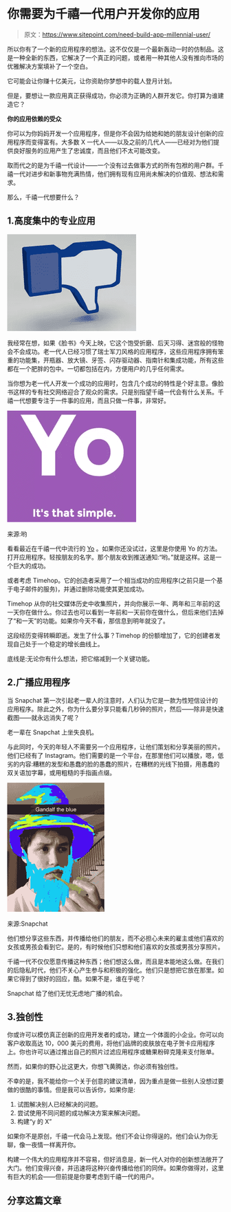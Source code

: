# 你需要为千禧一代用户开发你的应用

> 原文：<https://www.sitepoint.com/need-build-app-millennial-user/>

所以你有了一个新的应用程序的想法。这不仅仅是一个最新轰动一时的仿制品。这是一种全新的东西，它解决了一个真正的问题，或者用一种其他人没有推向市场的优雅解决方案填补了一个空白。

它可能会让你赚十亿美元，让你资助你梦想中的载人登月计划。

但是，要想让一款应用真正获得成功，你必须为正确的人群开发它。你打算为谁建造它？

**你的应用依赖的受众**

你可以为你妈妈开发一个应用程序，但是你不会因为给她和她的朋友设计创新的应用程序而变得富有。大多数 X 一代人——以及之前的几代人——已经对为他们提供良好服务的应用产生了忠诚度，而且他们不太可能改变。

取而代之的是为千禧一代设计——一个没有过去做事方式的所有包袱的用户群。千禧一代对进步和新事物充满热情，他们拥有现有应用尚未解决的价值观、想法和需求。

那么，千禧一代想要什么？

## 1.高度集中的专业应用

![Facebook is not as well-liked by millennials](img/bd72543288a0d72fcf1303b82dfe40b4.png)

我经常在想，如果《脸书》今天上映，它这个饱受折磨、后天习得、迷宫般的怪物会不会成功。老一代人已经习惯了瑞士军刀风格的应用程序，这些应用程序拥有笨重的功能集，开瓶器、放大镜、牙签、闪存驱动器、指南针和集成功能，所有这些都在一个肥胖的包中。一切都包括在内，方便用户的几乎任何需求。

当你想为老一代人开发一个成功的应用时，包含几个成功的特性是个好主意。像脸书这样的专有社交网络迎合了观众的需求。只是别指望千禧一代会有什么关系。千禧一代想要专注于一件事的应用，而且只做一件事，非常好。

![Yo: It's that simple](img/b0566cbfa5fccd7175c558fe5fca8080.png)

来源:哟

看看最近在千禧一代中流行的 [Yo](http://www.justyo.co/) 。如果你还没试过，这里是你使用 Yo 的方法。打开应用程序。轻按朋友的名字。那个朋友收到推送通知:“哟。”就是这样。这是一个巨大的成功。

或者考虑 Timehop。它的创造者采用了一个相当成功的应用程序(之前只是一个基于电子邮件的服务)，并通过删除功能使其更加成功。

Timehop 从你的社交媒体历史中收集照片，并向你展示一年、两年和三年前的这一天你在做什么。你过去也可以看到一年前和一天前你在做什么，但后来他们去掉了“和一天”的功能。如果你今天不看，那信息到明年就没了。

这段经历变得转瞬即逝。发生了什么事？Timehop 的份额增加了，它的创建者发现自己处于一个稳定的增长曲线上。

底线是:无论你有什么想法，把它缩减到一个关键功能。

## 2.广播应用程序

当 Snapchat 第一次引起老一辈人的注意时，人们认为它是一款为性短信设计的应用程序。除此之外，你为什么要分享只能看几秒钟的照片，然后——除非是快速截图——就永远消失了呢？

老一辈在 Snapchat 上坐失良机。

与此同时，今天的年轻人不需要另一个应用程序，让他们策划和分享美丽的照片。他们已经有了 Instagram。他们需要的是一个平台，在那里他们可以播放，嗯，低劣的内容:糟糕的发型和愚蠢的脸的愚蠢的照片，在糟糕的光线下拍摄，用愚蠢的双关语加字幕，或用粗糙的手指画点缀。

![Snapchat is for silly stuff](img/38bdfb84326fd353558200b9c2dbbb09.png)

来源:Snapchat

他们想分享这些东西，并传播给他们的朋友，而不必担心未来的雇主或他们喜欢的女孩或男孩会看到它。是的，有时候他们只想和他们喜欢的女孩或男孩分享照片。

千禧一代不仅仅愿意传播这种东西；他们想这么做，而且是本能地这么做。在我们的后隐私时代，他们不关心产生参与和积极的强化。他们只是想把它放在那里。如果它得到了很好的回应，酷。如果不是，谁在乎呢？

Snapchat 给了他们无忧无虑地广播的机会。

## 3.独创性

你或许可以模仿真正创新的应用开发者的成功，建立一个体面的小企业。你可以向客户收取高达 10，000 美元的费用，将他们品牌的皮肤放在电子贺卡应用程序上。你也许可以通过推出自己的照片过滤应用程序或糖果粉碎克隆来支付账单。

然而，如果你的野心比这更大，你想飞黄腾达，你必须有独创性。

不幸的是，我不能给你一个关于创意的建议清单，因为重点是做一些别人没想过要做的很酷的事情。但是我可以告诉你，如果你是:

1.  试图解决别人已经解决的问题。
2.  尝试使用不同问题的成功解决方案来解决问题。
3.  构建“y 的 X”

如果你不是原创，千禧一代会马上发现。他们不会让你得逞的。他们会认为你无聊，像一夜情一样离开你。

构建一个伟大的应用程序并不容易，但好消息是，新一代人对你的创新想法敞开了大门。他们变得兴奋，并迅速将这种兴奋传播给他们的同伴。如果你做得对，这里有巨大的机会——但前提是你要考虑到千禧一代的用户。

## 分享这篇文章